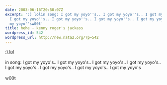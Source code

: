 ```yaml
---
date: 2003-06-16T20:50:07Z
excerpt: ':) lolin song: I got my yoyo''s.. I got my yoyo''s.. I got my yoyo''s..
  I got my yoyo''s.. I got my yoyo''s.. I got my yoyo''s.. I got my yoyo''s.. I got
  my yoyo''sw00t'
title: hehe - kenny roger's jackass
wordpress_id: 542
wordpress_url: http://new.nata2.org/?p=542
---
```


<a href="http://www.wijfzonderlijf.be/content/index.asp?page=wzl&main=post&postId=962&yearNow=2003&monthNow=06">:) lol</a><br/><br/>in song: I got my yoyo's.. I got my yoyo's.. I got my yoyo's.. I got my yoyo's.. I got my yoyo's.. I got my yoyo's.. I got my yoyo's.. I got my yoyo's<br/><br/>w00t
